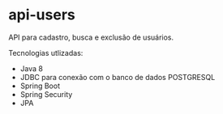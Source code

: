 # api-users
API para cadastro, busca e exclusão de usuários.

Tecnologias utlizadas:
 - Java 8
 - JDBC para conexão com o banco de dados POSTGRESQL
 - Spring Boot
 - Spring Security
 - JPA
